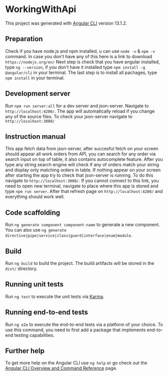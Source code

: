 # WorkingWithApi

This project was generated with [Angular CLI](https://github.com/angular/angular-cli) version 13.1.2.

## Preparation

Check if you have node.js and npm installed, u can use `node -v` & `npm -v`  command. In case you don't have any of this here is a link to download `https://nodejs.org/en/`
Next step is check that you have angular installed, type `ng --version`, if you don't have it installed type `npm install -g @angular/cli` in your terminal.
The last step is to install all pachages, type `npm install` in your terminal.

## Development server

Run `npm run server:all` for a dev server and json-server. Navigate to `http://localhost:4200/`. The app will automatically reload if you change any of the source files.
To check your json-server navigate to `http://localhost:3000/`

## Instruction manual

This app fetch data from json-server, after succesful fetch on your screen should appear all work orders from API, you can search for any order via search input on top of table, it also contains autocomplete feature. After you type any string search engine will check if any of orders match your string and display only matching orders in table.
If nothing appear on your screen after starting the app try to check that json-server is running. To do this navigate to `http://localhost:3000/`. If you cannot connect to this link, you need to open new terminal, navigate to place where this app is stored and type `npm run server`. After that refresh page on `http://localhost:4200/` and everything should work well.

## Code scaffolding

Run `ng generate component component-name` to generate a new component. You can also use `ng generate directive|pipe|service|class|guard|interface|enum|module`.

## Build

Run `ng build` to build the project. The build artifacts will be stored in the `dist/` directory.

## Running unit tests

Run `ng test` to execute the unit tests via [Karma](https://karma-runner.github.io).

## Running end-to-end tests

Run `ng e2e` to execute the end-to-end tests via a platform of your choice. To use this command, you need to first add a package that implements end-to-end testing capabilities.

## Further help

To get more help on the Angular CLI use `ng help` or go check out the [Angular CLI Overview and Command Reference](https://angular.io/cli) page.
